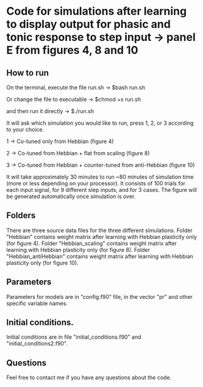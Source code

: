 # Code for simulations after learning to display output for phasic and tonic response to step input -> panel E from figures 4, 8 and 10

## How to run

On the terminal, execute the file run.sh -> $bash run.sh

Or change the file to executable -> $chmod +x run.sh

and then run it directly -> $./run.sh

It will ask which simulation you would like to run, press 1, 2, or 3 according to your choice.

1 -> Co-tuned only from Hebbian (figure 4)

2 -> Co-tuned from Hebbian + flat from scaling (figure 8)

3 -> Co-tuned from Hebbian + counter-tuned from anti-Hebbian (figure 10)

It will take approximately 30 minutes to run ~80 minutes of simulation time (more or less depending on your processor). 
It consists of 100 trials for each input signal, for 9 different step inputs, and for 3 cases. 
The figure will be generated automatically once simulation is over.

## Folders

There are three source data files for the three different simulations. 
Folder "Hebbian" contains weight matrix after learning with Hebbian plasticity only (for figure 4). 
Folder "Hebbian_scaling" contains weight matrix after learning with Hebbian plasticity only (for figure 8). 
Folder "Hebbian_antiHebbian" contains weight matrix after learning with Hebbian plasticity only (for figure 10).

## Parameters

Parameters for models are in "config.f90" file, in the vector "pr" and other specific variable names. 

## Initial conditions.

Initial conditions are in file "initial_conditions.f90" and "initial_conditions2.f90".

## Questions

Feel free to contact me if you have any questions about the code.
